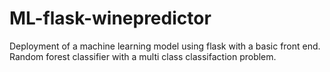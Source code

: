 # ML-flask-winepredictor
Deployment of a machine learning model using flask with a basic front end.
Random forest classifier with a multi class classifaction problem.
